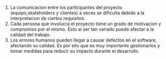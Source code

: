 1. La comunicacion entre los participantes del proyecto (equipo,skateholders y clientes) a veces se dificulta debido a la interpretacion de ciertos requisitos.
2. Cada persona que involucra el proyecto tiene un grado de motivacion y compromiso por el mismo. Esto al ser tan variado puede afectar a la calidad del trabajo.
3. Los errores humanos pueden llegar a causar defectos en el software, afectando su calidad. Es por ello que es muy importante gestionarlos y tomar medidas para reducir su impacto durante el desarrollo.